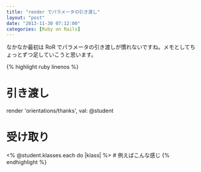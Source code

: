 ```yaml
---
title: "render でパラメータの引き渡し"
layout: "post"
date: "2013-11-30 07:12:00"
categories: [Ruby on Rails]
---
```


なかなか最初は RoR でパラメータの引き渡しが慣れないですね。メモとしてちょっとずつ足していこうと思います。

{% highlight ruby linenos %}
# 引き渡し
render 'orientations/thanks', val: @student
# 受け取り
<% @student.klasses.each do |klass| %> # 例えばこんな感じ
{% endhighlight %}